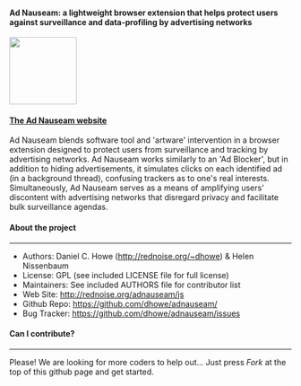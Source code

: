 
#### Ad Nauseam: a lightweight browser extension that helps protect users against surveillance and data-profiling by advertising networks

<a href="http://rednoise.org/adnauseam"><img height=120 src="http://rednoise.org/adnauseam/files/images/adnauseam5_128.png"/></a>

#### <a href="http://rednoise.org/adnauseam">The Ad Nauseam website</a>

Ad Nauseam blends software tool and 'artware' intervention in a browser extension designed to protect users from surveillance and tracking by advertising networks. Ad Nauseam works similarly to an 'Ad Blocker', but in addition to hiding advertisements, it simulates clicks on each identified ad (in a background thread), confusing trackers as to one's real interests. Simultaneously, Ad Nauseam serves as a means of amplifying users' discontent with advertising networks that disregard privacy and facilitate bulk surveillance agendas.

#### About the project
--------
* Authors:   Daniel C. Howe (http://rednoise.org/~dhowe) & Helen Nissenbaum
* License: 			 GPL (see included LICENSE file for full license)
* Maintainers:       See included AUTHORS file for contributor list
* Web Site:          http://rednoise.org/adnauseam/js
* Github Repo:       https://github.com/dhowe/adnauseam/
* Bug Tracker:       https://github.com/dhowe/adnauseam/issues


#### Can I contribute?
--------
Please! We are looking for more coders to help out... Just press *Fork* at the top of this github page and get started. 


